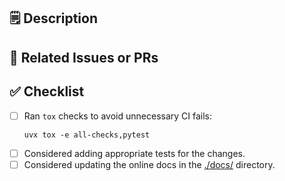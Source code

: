 ## 🗒️ Description
<!-- Brief description of the changes introduced by this PR -->

## 🔗 Related Issues or PRs
<!-- Reference any related issues using the GitHub issue number (e.g., Closes #123). Default is N/A. -->

## ✅ Checklist
<!-- Please check off all required items. For those that don't apply remove them accordingly. -->

- [ ] Ran `tox` checks to avoid unnecessary CI fails:
    ```console
    uvx tox -e all-checks,pytest
    ```
- [ ] Considered adding appropriate tests for the changes.
- [ ] Considered updating the online docs in the [./docs/](/leanEthereum/leanSpec/tree/main/docs/) directory.
